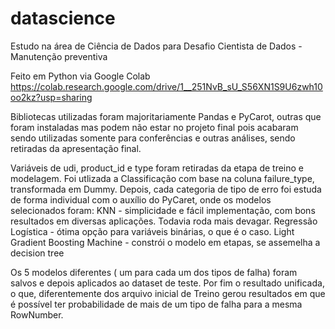 # datascience

Estudo na área de Ciência de Dados para Desafio Cientista de Dados - Manutenção preventiva

Feito em Python via Google Colab https://colab.research.google.com/drive/1__251NvB_sU_S56XN1S9U6zwh10oo2kz?usp=sharing

Bibliotecas utilizadas foram majoritariamente Pandas e PyCarot, outras que foram instaladas mas podem não estar no projeto final pois acabaram sendo utilizadas somente para conferências e outras análises, sendo retiradas da apresentação final.

Variáveis de udi, product_id e type foram retiradas da etapa de treino e modelagem.
Foi utlizada a Classificação com base na coluna failure_type, transformada em Dummy. Depois, cada categoria de tipo de erro foi estuda de forma individual com o auxílio do PyCaret, onde os modelos selecionados foram:
KNN - simplicidade e fácil implementação, com bons resultados em diversas aplicações. Todavia roda mais devagar.
Regressão Logística - ótima opção para variáveis binárias, o que é o caso. 
Light Gradient Boosting Machine - constrói o modelo em etapas, se assemelha  a decision tree

Os 5 modelos diferentes ( um para cada um dos tipos de falha) foram salvos e depois aplicados ao dataset de teste.
Por fim o resultado unificada, o que, diferentemente dos arquivo inicial de Treino gerou resultados em que é possível ter probabilidade de mais de um tipo de falha para a mesma RowNumber.


